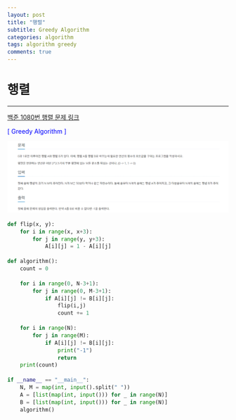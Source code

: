 ```yaml
---
layout: post
title: "행렬"
subtitle: Greedy Algorithm
categories: algorithm
tags: algorithm greedy
comments: true
---
```


# 행렬
---

[백준 1080번 행렬 문제 링크](https://www.acmicpc.net/problem/1080)

<span style="Color:blue">[ Greedy Algorithm ]</span>

![images](./images/행렬.PNG)

```python
def flip(x, y):
    for i in range(x, x+3):
        for j in range(y, y+3):
            A[i][j] = 1 - A[i][j]

def algorithm():
    count = 0

    for i in range(0, N-3+1):
        for j in range(0, M-3+1):
            if A[i][j] != B[i][j]:
                flip(i,j)
                count += 1

    for i in range(N):
        for j in range(M):
            if A[i][j] != B[i][j]:
                print("-1")
                return
    print(count)

if __name__ == "__main__":
    N, M = map(int, input().split(" "))
    A = [list(map(int, input())) for _ in range(N)]
    B = [list(map(int, input())) for _ in range(N)]
    algorithm()
```
